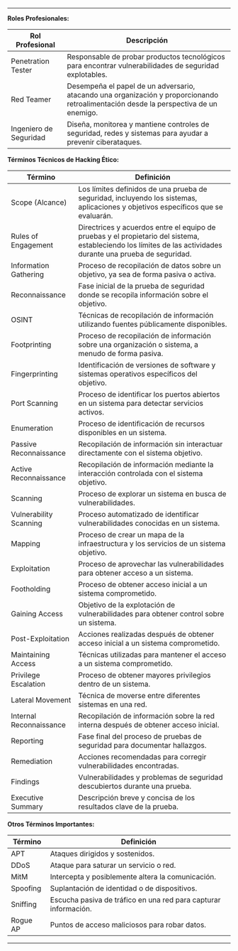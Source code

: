 
---

**Roles Profesionales:**

| Rol Profesional        | Descripción                                                                                                                   |
|-----------------------|------------------------------------------------------------------------------------------------------------------------------|
| Penetration Tester    | Responsable de probar productos tecnológicos para encontrar vulnerabilidades de seguridad explotables.                        |
| Red Teamer           | Desempeña el papel de un adversario, atacando una organización y proporcionando retroalimentación desde la perspectiva de un enemigo. |
| Ingeniero de Seguridad | Diseña, monitorea y mantiene controles de seguridad, redes y sistemas para ayudar a prevenir ciberataques.                   |

**Términos Técnicos de Hacking Ético:**

| Término                 | Definición                                                                                                                                              |
|-------------------------|--------------------------------------------------------------------------------------------------------------------------------------------------------|
| Scope (Alcance)         | Los límites definidos de una prueba de seguridad, incluyendo los sistemas, aplicaciones y objetivos específicos que se evaluarán.                       |
| Rules of Engagement     | Directrices y acuerdos entre el equipo de pruebas y el propietario del sistema, estableciendo los límites de las actividades durante una prueba de seguridad. |
| Information Gathering   | Proceso de recopilación de datos sobre un objetivo, ya sea de forma pasiva o activa.                                                                 |
| Reconnaissance         | Fase inicial de la prueba de seguridad donde se recopila información sobre el objetivo.                                                               |
| OSINT                  | Técnicas de recopilación de información utilizando fuentes públicamente disponibles.                                                                 |
| Footprinting           | Proceso de recopilación de información sobre una organización o sistema, a menudo de forma pasiva.                                                     |
| Fingerprinting         | Identificación de versiones de software y sistemas operativos específicos del objetivo.                                                              |
| Port Scanning          | Proceso de identificar los puertos abiertos en un sistema para detectar servicios activos.                                                          |
| Enumeration            | Proceso de identificación de recursos disponibles en un sistema.                                                                                    |
| Passive Reconnaissance | Recopilación de información sin interactuar directamente con el sistema objetivo.                                                                 |
| Active Reconnaissance  | Recopilación de información mediante la interacción controlada con el sistema objetivo.                                                           |
| Scanning              | Proceso de explorar un sistema en busca de vulnerabilidades.                                                                                        |
| Vulnerability Scanning | Proceso automatizado de identificar vulnerabilidades conocidas en un sistema.                                                                     |
| Mapping               | Proceso de crear un mapa de la infraestructura y los servicios de un sistema objetivo.                                                              |
| Exploitation          | Proceso de aprovechar las vulnerabilidades para obtener acceso a un sistema.                                                                        |
| Footholding           | Proceso de obtener acceso inicial a un sistema comprometido.                                                                                        |
| Gaining Access        | Objetivo de la explotación de vulnerabilidades para obtener control sobre un sistema.                                                              |
| Post-Exploitation     | Acciones realizadas después de obtener acceso inicial a un sistema comprometido.                                                                  |
| Maintaining Access    | Técnicas utilizadas para mantener el acceso a un sistema comprometido.                                                                              |
| Privilege Escalation  | Proceso de obtener mayores privilegios dentro de un sistema.                                                                                       |
| Lateral Movement      | Técnica de moverse entre diferentes sistemas en una red.                                                                                           |
| Internal Reconnaissance | Recopilación de información sobre la red interna después de obtener acceso inicial.                                                           |
| Reporting            | Fase final del proceso de pruebas de seguridad para documentar hallazgos.                                                                        |
| Remediation         | Acciones recomendadas para corregir vulnerabilidades encontradas.                                                                                |
| Findings            | Vulnerabilidades y problemas de seguridad descubiertos durante una prueba.                                                                       |
| Executive Summary   | Descripción breve y concisa de los resultados clave de la prueba.                                                                               |

**Otros Términos Importantes:**

| Término    | Definición                                                       |
|------------|------------------------------------------------------------------|
| APT        | Ataques dirigidos y sostenidos.                                 |
| DDoS       | Ataque para saturar un servicio o red.                          |
| MitM       | Intercepta y posiblemente altera la comunicación.               |
| Spoofing   | Suplantación de identidad o de dispositivos.                    |
| Sniffing   | Escucha pasiva de tráfico en una red para capturar información. |
| Rogue AP   | Puntos de acceso maliciosos para robar datos.                   |

---

